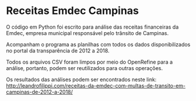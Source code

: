 # Receitas Emdec Campinas

O código em Python foi escrito para análise das receitas financeiras da Emdec, empresa municipal responsável pelo trânsito de Campinas. 

Acompanham o programa as planilhas com todos os dados disponibilizados no portal da transparência de 2012 a 2018. 

Todos os arquivos CSV foram limpos por meio do OpenRefine para a análise, portanto, podem ser reutilizados para outras operações.

Os resultados das análises podem ser encontrados neste link: http://leandrofilippi.com/receitas-da-emdec-com-multas-de-transito-em-campinas-de-2012-a-2018/

